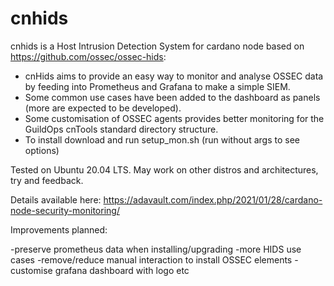 # cnhids
cnhids is a Host Intrusion Detection System for cardano node based on https://github.com/ossec/ossec-hids:

- cnHids aims to provide an easy way to monitor and analyse OSSEC data by feeding into Prometheus and Grafana to make a simple SIEM.
- Some common use cases have been added to the dashboard as panels (more are expected to be developed).
- Some customisation of OSSEC agents provides better monitoring for the GuildOps cnTools standard directory structure.
- To install download and run setup_mon.sh (run without args to see options)

Tested on Ubuntu 20.04 LTS. May work on other distros and architectures, try and feedback.

Details available here:
https://adavault.com/index.php/2021/01/28/cardano-node-security-monitoring/

Improvements planned:

-preserve prometheus data when installing/upgrading
-more HIDS use cases
-remove/reduce manual interaction to install OSSEC elements
-customise grafana dashboard with logo etc
